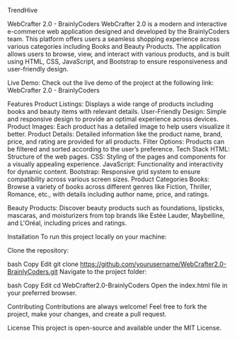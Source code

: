 TrendHive

WebCrafter 2.0 - BrainlyCoders
WebCrafter 2.0 is a modern and interactive e-commerce web application designed and developed by the BrainlyCoders team. This platform offers users a seamless shopping experience across various categories including Books and Beauty Products. The application allows users to browse, view, and interact with various products, and is built using HTML, CSS, JavaScript, and Bootstrap to ensure responsiveness and user-friendly design.

Live Demo:
Check out the live demo of the project at the following link:
WebCrafter 2.0 - BrainlyCoders

Features
Product Listings: Displays a wide range of products including books and beauty items with relevant details.
User-Friendly Design: Simple and responsive design to provide an optimal experience across devices.
Product Images: Each product has a detailed image to help users visualize it better.
Product Details: Detailed information like the product name, brand, price, and rating are provided for all products.
Filter Options: Products can be filtered and sorted according to the user’s preference.
Tech Stack
HTML: Structure of the web pages.
CSS: Styling of the pages and components for a visually appealing experience.
JavaScript: Functionality and interactivity for dynamic content.
Bootstrap: Responsive grid system to ensure compatibility across various screen sizes.
Product Categories
Books:
Browse a variety of books across different genres like Fiction, Thriller, Romance, etc., with details including author name, price, and ratings.

Beauty Products:
Discover beauty products such as foundations, lipsticks, mascaras, and moisturizers from top brands like Estée Lauder, Maybelline, and L'Oréal, including prices and ratings.

Installation
To run this project locally on your machine:

Clone the repository:

bash
Copy
Edit
git clone https://github.com/yourusername/WebCrafter2.0-BrainlyCoders.git
Navigate to the project folder:

bash
Copy
Edit
cd WebCrafter2.0-BrainlyCoders
Open the index.html file in your preferred browser.

Contributing
Contributions are always welcome! Feel free to fork the project, make your changes, and create a pull request.

License
This project is open-source and available under the MIT License.
